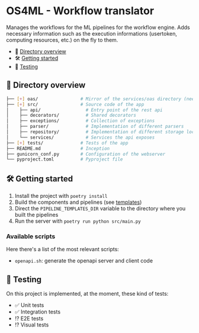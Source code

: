 # OS4ML - Workflow translator

Manages the workflows for the ML pipelines for the workflow engine. Adds necessary information such as the execution informations (usertoken, computing resources, etc.) on the fly to them.

- 📂 [Directory overview](#📂-directory-overview)
- 🛠️ [Getting started](#🛠️-getting-started)
- 🧪 [Testing](#🧪-testing)

## 📂 Directory overview

```bash
├── [+] oas/                # Mirror of the services/oas directory (needed for the docker build)
├── [+] src/                # Source code of the app
│    ├── api/                 # Entry point of the rest api
│    ├── decorators/          # Shared decorators
│    ├── exceptions/          # Collection of exceptions
│    ├── parser/              # Implementation of different parsers
│    ├── repository/          # Implementation of different storage locations of the pipelines
│    └── services/            # Services the api exposes
├── [+] tests/              # Tests of the app
├── README.md               # Inception
├── gunicorn_conf.py        # Configuration of the webserver
└── pyproject.toml          # Pyproject file
```

## 🛠️ Getting started

1. Install the project with `poetry install`
2. Build the components and pipelines (see [templates](/templates/README.md))
3. Direct the `PIPELINE_TEMPLATES_DIR` variable to the directory where you built the pipelines
4. Run the server with `poetry run python src/main.py`

### Available scripts

Here there's a list of the most relevant scripts:

- `openapi.sh`: generate the openapi server and client code

## 🧪 Testing

On this project is implemented, at the moment, these kind of tests:

- ✅ Unit tests
- ✅ Integration tests
- ⁉️ E2E tests
- ⁉️ Visual tests

